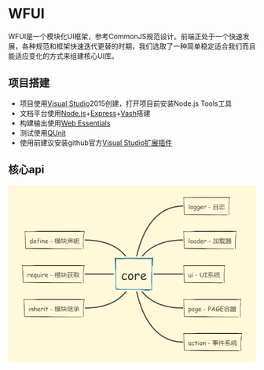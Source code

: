 ﻿# WFUI
WFUI是一个模块化UI框架，参考CommonJS规范设计。前端正处于一个快速发展，各种规范和框架快速迭代更替的时期，我们选取了一种简单稳定适合我们而且能适应变化的方式来组建核心UI库。


## 项目搭建

* 项目使用[Visual Studio](https://www.visualstudio.com/)2015创建，打开项目前安装Node.js Tools工具
* 文档平台使用[Node.js](https://nodejs.org/en/download/)+[Express](http://expressjs.com/)+[Vash](https://github.com/kirbysayshi/vash/)搭建
* 构建输出使用[Web Essentials ](http://vswebessentials.com/)
* 测试使用[QUnit](https://qunitjs.com/)
* 使用前建议安装github官方[Visual Studio扩展插件](https://visualstudio.github.com/)

## 核心api

![](img/core.png)
